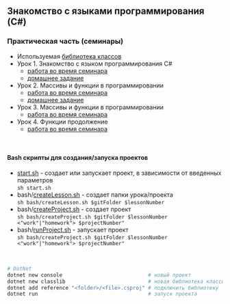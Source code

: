 Знакомство с языками программирования (C#)
-----------------------------------------------

### Практическая часть (семинары)
- Используемая [библиотека классов](https://github.com/crasher307/c-sharp/tree/master/func)
- Урок 1. Знакомство с языком программирования С#
	- [работа во время семинара](https://github.com/crasher307/c-sharp/tree/master/lesson1/work)
	- [домашнее задание](https://github.com/crasher307/c-sharp/tree/master/lesson1/homework)
- Урок 2. Массивы и функции в программировании
	- [работа во время семинара](https://github.com/crasher307/c-sharp/tree/master/lesson2/work)
	- [домашнее задание](https://github.com/crasher307/c-sharp/tree/master/lesson2/homework)
- Урок 3. Массивы и функции в программировании
	- [работа во время семинара](https://github.com/crasher307/c-sharp/tree/master/lesson3/work)
- Урок 4. Функции продолжение
	- [работа во время семинара](https://github.com/crasher307/c-sharp/tree/master/lesson4/work)

<br>

#### Bash скрипты для создания/запуска проектов
- [start.sh](https://github.com/crasher307/c-sharp/blob/master/start.sh) - создает или запускает проект, в зависимости от введенных параметров\
	`sh start.sh`
- bash/[createLesson.sh](https://github.com/crasher307/c-sharp/blob/master/bash/createLesson.sh) - создает папки урока/проекта\
	`sh bash/createLesson.sh $gitFolder $lessonNumber`
- bash/[createProject.sh](https://github.com/crasher307/c-sharp/blob/master/bash/createProject.sh) - создает проект\
	`sh bash/createProject.sh $gitFolder $lessonNumber <"work"|"homework"> $projectNumber"`
- bash/[runProject.sh](https://github.com/crasher307/c-sharp/blob/master/bash/runProject.sh) - запускает проект\
	`sh bash/createProject.sh $gitFolder $lessonNumber <"work"|"homework"> $projectNumber"`

<br>

```bash
# DotNet
dotnet new console                            # новый проект
dotnet new classlib                           # новая библиотека классов
dotnet add reference "<folder>/<file>.csproj" # подключить библиотеку
dotnet run                                    # запуск проекта
```